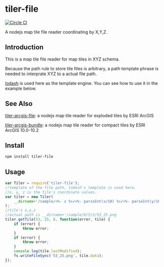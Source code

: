 # tiler-file
[![Circle CI](https://circleci.com/gh/FuZhenn/tiler-file.svg?style=svg)](https://circleci.com/gh/FuZhenn/tiler-file)

A nodejs map tile file reader coordinating by X,Y,Z.

## Introduction
This is a map tile file reader for map tiles in XYZ schema.

Because the path rule to store tile files is arbitrary, a path template phrase is needed to interprate XYZ to a actual file path. 

[lodash](https://github.com/lodash/lodash) is used here as the template engine. You can see how to use it in the example below.

## See Also

[tiler-arcgis-file](https://github.com/FuZhenn/tiler-arcgis-file):
a nodejs map tile reader for exploded tiles by ESRI ArcGIS

[tiler-arcgis-bundle](https://github.com/FuZhenn/tiler-arcgis-bundle):
a nodejs map tile reader for compact tiles by ESRI ArcGIS 10.0-10.2

## Install

```bash
npm install tiler-file
```

## Usage

```javascript
var Tiler = require('tiler-file');
//template of the file path, lodash's template is used here.
//x, y, z is the tile's coordinate values.
var tiler = new Tiler(
    __dirname+'/sample/<%- z %>/<%- parseInt(x/10) %>/<%- parseInt(y/10) %>/<%- x %>_<%- y %>.png'
);
//tile's x,y,z
//actual path is __dirname+'/sample/6/5/2/53_25.png 
tiler.getTile(53, 25, 6, function(error, tile) {
    if (error) {
        throw error;
    }
    if (error) {
        throw error;
    }
    console.log(tile.lastModified);
    fs.writeFileSync('53_25.png', tile.data);
});
```